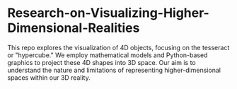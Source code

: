# Research-on-Visualizing-Higher-Dimensional-Realities
This repo explores the visualization of 4D objects, focusing on the tesseract or "hypercube." We employ mathematical models and Python-based graphics to project these 4D shapes into 3D space. Our aim is to understand the nature and limitations of representing higher-dimensional spaces within our 3D reality. 
